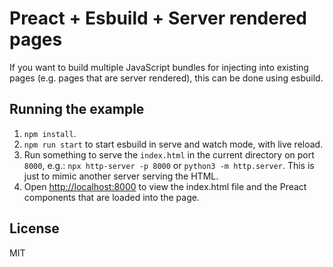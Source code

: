 # Preact + Esbuild + Server rendered pages

If you want to build multiple JavaScript bundles for injecting into existing pages (e.g. pages that are server rendered), this can be done using esbuild.

## Running the example

1. `npm install`.
2. `npm run start` to start esbuild in serve and watch mode, with live reload.
3. Run something to serve the `index.html` in the current directory on port `8000`, e.g.:
`npx http-server -p 8000` or `python3 -m http.server`. This is just to mimic
another server serving the HTML.
3. Open [http://localhost:8000](http://localhost:8000) to view the index.html
file and the Preact components that are loaded into the page.

## License

MIT
